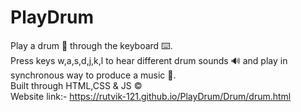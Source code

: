 # PlayDrum
Play a drum 🥁 through the keyboard ⌨️. <br>
Press keys w,a,s,d,j,k,l to hear different drum sounds 🔊 and play in synchronous way to produce a music 🎵. <br>
Built through HTML,CSS & JS ©️ <br>
Website link:- https://rutvik-121.github.io/PlayDrum/Drum/drum.html

